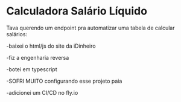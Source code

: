 # Calculadora Salário Líquido

Tava querendo um endpoint pra automatizar uma tabela de calcular salários:

-baixei o html/js do site da iDinheiro

-fiz a engenharia reversa

-botei em typescript

-SOFRI MUITO configurando esse projeto paia

-adicionei um CI/CD no fly.io
